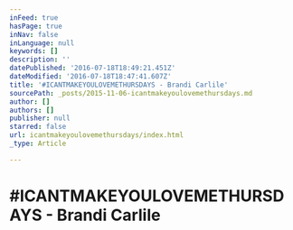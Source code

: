 ```yaml
---
inFeed: true
hasPage: true
inNav: false
inLanguage: null
keywords: []
description: ''
datePublished: '2016-07-18T18:49:21.451Z'
dateModified: '2016-07-18T18:47:41.607Z'
title: '#ICANTMAKEYOULOVEMETHURSDAYS - Brandi Carlile'
sourcePath: _posts/2015-11-06-icantmakeyoulovemethursdays.md
author: []
authors: []
publisher: null
starred: false
url: icantmakeyoulovemethursdays/index.html
_type: Article

---
```

# \#ICANTMAKEYOULOVEMETHURSDAYS - Brandi Carlile